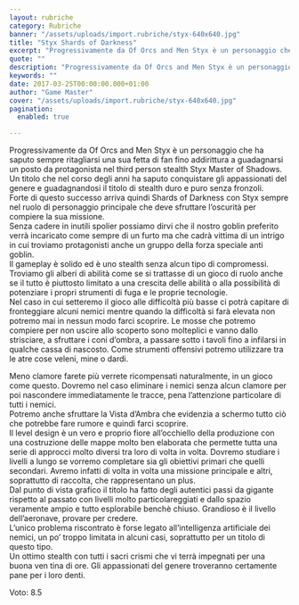 ```yaml
---
layout: rubriche
category: Rubriche
banner: "/assets/uploads/import.rubriche/styx-640x640.jpg"
title: "Styx Shards of Darkness"
excerpt: "Progressivamente da Of Orcs and Men Styx è un personaggio che ha saputo sempre ritagliarsi una sua fetta di fan fino addirittura a guadagnarsi un posto da protagonista nel third person stealth Styx Master of Shadows. Un titolo che nel corso degli anni ha saputo conquistare gli appassionati del genere e guadagnandosi il titolo di [&hellip"
quote: ""
description: "Progressivamente da Of Orcs and Men Styx è un personaggio che ha saputo sempre ritagliarsi una sua fetta di fan fino addirittura a guadagnarsi un posto da protagonista nel third person stealth Styx Master of Shadows. Un titolo che nel corso degli anni ha saputo conquistare gli appassionati del genere e guadagnandosi il titolo di [&hellip"
keywords: ""
date: 2017-03-25T00:00:00.000+01:00
author: "Game Master"
cover: "/assets/uploads/import.rubriche/styx-640x640.jpg"
pagination:
  enabled: true

---
```


  
Progressivamente da Of Orcs and Men Styx è un personaggio che ha saputo sempre ritagliarsi una sua fetta di fan fino addirittura a guadagnarsi un posto da protagonista nel third person stealth Styx Master of Shadows.  
Un titolo che nel corso degli anni ha saputo conquistare gli appassionati del genere e guadagnandosi il titolo di stealth duro e puro senza fronzoli.  
Forte di questo successo arriva quindi Shards of Darkness con Styx sempre nel ruolo di personaggio principale che deve sfruttare l’oscurità per compiere la sua missione.  
Senza cadere in inutili spolier possiamo dirvi che il nostro goblin preferito verrà incaricato come sempre di un furto ma che cadrà vittima di un intrigo in cui troviamo protagonisti anche un gruppo della forza speciale anti goblin.  
Il gameplay è solido ed è uno stealth senza alcun tipo di compromessi. Troviamo gli alberi di abilità come se si trattasse di un gioco di ruolo anche se il tutto è piuttosto limitato a una crescita delle abilità o alla possibilità di potenziare i propri strumenti di fuga e le proprie tecnologie.  
Nel caso in cui setteremo il gioco alle difficoltà più basse ci potrà capitare di fronteggiare alcuni nemici mentre quando la difficoltà si farà elevata non potremo mai in nessun modo farci scoprire. Le mosse che potremo compiere per non uscire allo scoperto sono molteplici e vanno dallo strisciare, a sfruttare i coni d’ombra, a passare sotto i tavoli fino a infilarsi in qualche cassa di nascosto. Come strumenti offensivi potremo utilizzare tra le atre cose veleni, mine o dardi.  
  
Meno clamore farete più verrete ricompensati naturalmente, in un gioco come questo. Dovremo nel caso eliminare i nemici senza alcun clamore per poi nascondere immediatamente le tracce, pena l’attenzione particolare di tutti i nemici.  
Potremo anche sfruttare la Vista d’Ambra che evidenzia a schermo tutto ciò che potrebbe fare rumore e quindi farci scoprire.  
Il level design è un vero e proprio fiore all’occhiello della produzione con una costruzione delle mappe molto ben elaborata che permette tutta una serie di approcci molto diversi tra loro di volta in volta. Dovremo studiare i livelli a lungo se vorremo completare sia gli obiettivi primari che quelli secondari. Avremo infatti di volta in volta una missione principale e altri, soprattutto di raccolta, che rappresentano un plus.  
Dal punto di vista grafico il titolo ha fatto degli autentici passi da gigante rispetto al passato con livelli molto particolareggiati e dallo spazio veramente ampio e tutto esplorabile benchè chiuso. Grandioso è il livello dell’aeronave, provare per credere.  
L’unico problema riscontrato è forse legato all’intelligenza artificiale dei nemici, un po’ troppo limitata in alcuni casi, soprattutto per un titolo di questo tipo.  
Un ottimo stealth con tutti i sacri crismi che vi terrà impegnati per una buona ven tina di ore. Gli appassionati del genere troveranno certamente pane per i loro denti.

Voto: 8.5